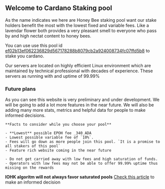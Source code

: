 ## Welcome to Cardano Staking pool

As the name indicates we here are Honey Bee staking pool want our stake holders benefit the most with the lowest fixed and variable fees. Like a lavendar flower both provides a very pleasant smell to everyone who pass by and high nectat content to honey bees.

You can use use this pool id [ef02b13ef062236829d567178288b8079cb2a924008734fc07ffd5b8](https://pooltool.io/pool/ef02b13ef062236829d567178288b8079cb2a924008734fc07ffd5b8/blocks) to stake you cardano.

Our servers are located on highly efficient Linux environment which are maintained by technical professional with decades of experience. These servers as running with and uptime of 99.99%

### Future plans

As you can see this website is very preliminary and under development. We will be going to add a lot more features in the near future. We will also be adding many more stats,  metrics and helpful data for people to make informed decisions.

```
**Facts to consider while you choose your pool**

- **Lowest** possible EPOH fee _340_ADA
- Lowest possible variable fee of `10%`.
- Fees will go down as more people join this pool. `It is a promise to all stakers of this pool`
- Feature rich website coming in the near future

- Do not get carried away with low fees and high saturation of funds. 
- Operators with low fees may not be able to offer 99.99% uptime thus missing on the rewards
```
**IOHK algoritm will not always favor saturated pools** [Check this article](https://www.reddit.com/r/cardano/comments/ejie0c/cardano_staking_what_drives_returns_how_to_pick/)  to make an informed decision
